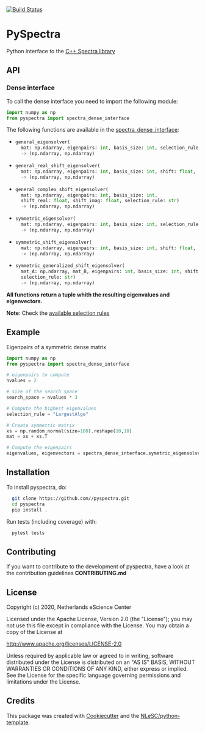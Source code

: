 [![Build Status](https://github.com/NLESC-JCER/pyspectra/workflows/build/badge.svg)](https://github.com/NLESC-JCER/pyspectra/actions)

# PySpectra

Python interface to the [C++ Spectra library](https://github.com/yixuan/spectra)

## API

### Dense interface
To call the dense interface you need to import the following module:
```python
import numpy as np
from pyspectra import spectra_dense_interface
```
The following functions are available in the [spectra_dense_interface](https://github.com/NLESC-JCER/pyspectra/blob/master/pyspectra/interface/spectra_dense_interface.cc):
* ```py
  general_eigensolver(
    mat: np.ndarray, eigenpairs: int, basis_size: int, selection_rule: str)
    -> (np.ndarray, np.ndarray)
  ```
* ```py
  general_real_shift_eigensolver(
    mat: np.ndarray, eigenpairs: int, basis_size: int, shift: float, selection_rule: str)
    -> (np.ndarray, np.ndarray)
  ```
* ```py
  general_complex_shift_eigensolver(
    mat: np.ndarray, eigenpairs: int, basis_size: int,
    shift_real: float, shift_imag: float, selection_rule: str)
    -> (np.ndarray, np.ndarray)
  ```
* ```py
  symmetric_eigensolver(
    mat: np.ndarray, eigenpairs: int, basis_size: int, selection_rule: str)
    -> (np.ndarray, np.ndarray)
  ```
* ```py
  symmetric_shift_eigensolver(
    mat: np.ndarray, eigenpairs: int, basis_size: int, shift: float, selection_rule: str)
    -> (np.ndarray, np.ndarray)
  ```
* ```py
  symmetric_generalized_shift_eigensolver(
    mat_A: np.ndarray, mat_B, eigenpairs: int, basis_size: int, shift: float,
    selection_rule: str)
    -> (np.ndarray, np.ndarray)
  ```

**All functions return a tuple whith the resulting eigenvalues and eigenvectors.**

**Note**:
  Check the [available selection rules](https://github.com/NLESC-JCER/pyspectra/blob/master/include/Spectra/Util/SelectionRule.h)


## Example
Eigenpairs of a symmetric dense matrix
```py
import numpy as np
from pyspectra import spectra_dense_interface 

# eigenpairs to compute
nvalues = 2

# size of the search space
search_space = nvalues * 3

# Compute the highest eigenvalues
selection_rule = "LargestAlge"

# Create symmetric matrix
xs = np.random.normal(size=100).reshape(10,10)
mat = xs + xs.T

# Compute the eigenpairs
eigenvalues, eigenvectors = spectra_dense_interface.symetric_eigensolver(mat, nvalues, search_space, selection_rule)
```

## Installation
To install pyspectra, do:
```bash
  git clone https://github.com//pyspectra.git
  cd pyspectra
  pip install .
```

Run tests (including coverage) with:

```bash
  pytest tests
```

## Contributing

If you want to contribute to the development of pyspectra,
have a look at the contribution guidelines **CONTRIBUTING.md**

## License

Copyright (c) 2020, Netherlands eScience Center

Licensed under the Apache License, Version 2.0 (the "License");
you may not use this file except in compliance with the License.
You may obtain a copy of the License at

http://www.apache.org/licenses/LICENSE-2.0

Unless required by applicable law or agreed to in writing, software
distributed under the License is distributed on an "AS IS" BASIS,
WITHOUT WARRANTIES OR CONDITIONS OF ANY KIND, either express or implied.
See the License for the specific language governing permissions and
limitations under the License.



## Credits
This package was created with [Cookiecutter](https://github.com/audreyr/cookiecutter) and the [NLeSC/python-template](https://github.com/NLeSC/python-template).
